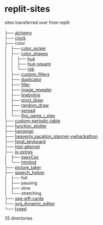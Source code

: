 # replit-sites
sites transferred over from replit  
.  
├── [alchemy](https://shibby360.github.io/replit-sites/alchemy)  
├── [clock](https://shibby360.github.io/replit-sites/clock)  
├── color  
│   ├── [color_picker](https://shibby360.github.io/replit-sites/color/color_picker)  
│   ├── [color_shapes](https://shibby360.github.io/replit-sites/color/color_shapes)  
│   │   ├── [hue](https://shibby360.github.io/replit-sites/color/color_shapes/hue)  
│   │   ├── [hue-square](https://shibby360.github.io/replit-sites/color/color_shapes/hue-square)  
│   │   └── [rgb](https://shibby360.github.io/replit-sites/color/color_shapes/rgb)  
│   ├── [custom_filters](https://shibby360.github.io/replit-sites/color/custom_filters)  
│   ├── [duplicator](https://shibby360.github.io/replit-sites/color/duplicator)  
│   ├── [filler](https://shibby360.github.io/replit-sites/color/filler)  
│   ├── [image_revealer](https://shibby360.github.io/replit-sites/color/image_revealer)  
│   ├── [linebyline](https://shibby360.github.io/replit-sites/color/linebyline)  
│   ├── [pivot_draw](https://shibby360.github.io/replit-sites/color/pivot_draw)  
│   ├── [random_draw](https://shibby360.github.io/replit-sites/color/random_draw)  
│   ├── [spread](https://shibby360.github.io/replit-sites/color/spread)  
│   └── [this_game_i_play](https://shibby360.github.io/replit-sites/color/this_game_i_play)  
├── [custom-periodic-table](https://shibby360.github.io/replit-sites/custom-periodic-table)  
├── [function_plotter](https://shibby360.github.io/replit-sites/function_plotter)  
├── [hangman](https://shibby360.github.io/replit-sites/hangman)  
├── [heavenly_vacation_planner-ywhackathon](https://shibby360.github.io/replit-sites/heavenly_vacation_planner-ywhackathon)  
├── [hindi_keyboard](https://shibby360.github.io/replit-sites/hindi_keyboard)  
├── [htpl-attempt](https://shibby360.github.io/replit-sites/htpl-attempt)  
├── [js-extras](https://shibby360.github.io/replit-sites/js-extras)  
│   ├── [easyCss](https://shibby360.github.io/replit-sites/js-extras/easyCss)  
│   └── [htmlmd](https://shibby360.github.io/replit-sites/js-extras/htmlmd)  
├── [picture_taker](https://shibby360.github.io/replit-sites/picture_taker)  
├── [speech_helper](https://shibby360.github.io/replit-sites/speech_helper)  
│   ├── full  
│   ├── pausing  
│   ├── slow  
│   └── stretching  
├── [ssg-gift-cards](https://shibby360.github.io/replit-sites/ssg-gift-cards)  
└── [svg_dynamic_editor](https://shibby360.github.io/replit-sites/svg_dynamic_editor)  
└── [typed](https://shibby360.github.io/replit-sites/svg_dynamic_editor/typed)  
  
35 directories  
